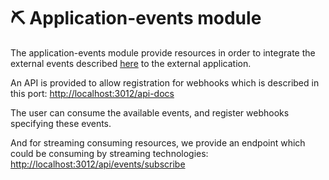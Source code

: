 # ⛏ Application-events module

The application-events module provide resources in order to integrate the external events described [here](https://docs.hedera.com/guardian/guardian/standard-registry/external-events) to the external application.

An API is provided to allow registration for webhooks which is described in this port: [http://localhost:3012/api-docs](http://localhost:3012/api-docs)

The user can consume the available events, and register webhooks specifying these events.

And for streaming consuming resources, we provide an endpoint which could be consuming by streaming technologies: [http://localhost:3012/api/events/subscribe](http://localhost:3012/api/events/subscribe)
